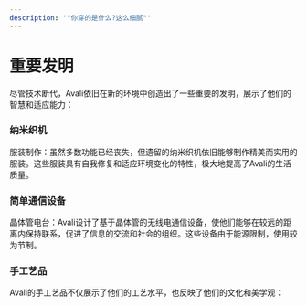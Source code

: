 ```yaml
---
description: '"你穿的是什么?这么细腻"'
---
```


# 重要发明

尽管技术断代，Avali依旧在新的环境中创造出了一些重要的发明，展示了他们的智慧和适应能力：

### **纳米织机**

服装制作：虽然多数功能已经丧失，但遗留的纳米织机依旧能够制作精美而实用的服装。这些服装具有自我修复和适应环境变化的特性，极大地提高了Avali的生活质量。

### **简单通信设备**

晶体管电台：Avali设计了基于晶体管的无线电通信设备，使他们能够在较远的距离内保持联系，促进了信息的交流和社会的组织。这些设备由于能源限制，使用较为节制。

### 手工艺品

Avali的手工艺品不仅展示了他们的工艺水平，也反映了他们的文化和美学观：
